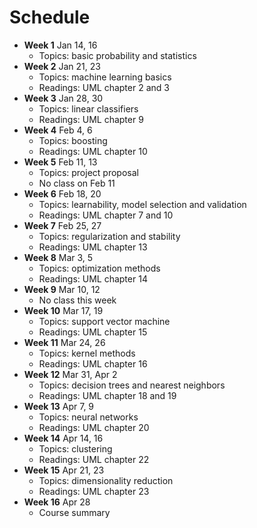 # Schedule

- **Week 1** Jan 14, 16
	- Topics: basic probability and statistics
- **Week 2** Jan 21, 23
	- Topics: machine learning basics
	- Readings: UML chapter 2 and 3
- **Week 3** Jan 28, 30
	- Topics: linear classifiers
	- Readings: UML chapter 9
- **Week 4** Feb 4, 6
	- Topics: boosting
	- Readings: UML chapter 10
- **Week 5** Feb 11, 13
	- Topics: project proposal
	- No class on Feb 11
- **Week 6** Feb 18, 20
	- Topics: learnability, model selection and validation
	- Readings: UML chapter 7 and 10
- **Week 7** Feb 25, 27
	- Topics: regularization and stability
	- Readings: UML chapter 13
- **Week 8** Mar 3, 5
	- Topics: optimization methods
	- Readings: UML chapter 14
- **Week 9** Mar 10, 12 
	- No class this week
- **Week 10** Mar 17, 19
	- Topics: support vector machine
	- Readings: UML chapter 15
- **Week 11** Mar 24, 26
	- Topics: kernel methods
	- Readings: UML chapter 16
- **Week 12** Mar 31, Apr 2
	- Topics: decision trees and nearest neighbors
	- Readings: UML chapter 18 and 19
- **Week 13** Apr 7, 9
	- Topics: neural networks
	- Readings: UML chapter 20
- **Week 14** Apr 14, 16
	- Topics: clustering
	- Readings: UML chapter 22
- **Week 15** Apr 21, 23
	- Topics: dimensionality reduction
	- Readings: UML chapter 23
- **Week 16** Apr 28
	- Course summary